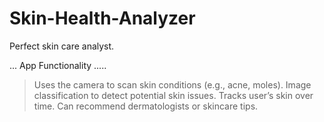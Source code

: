 # Skin-Health-Analyzer
Perfect skin care analyst.

... App Functionality ..... 

>Uses the camera to scan skin conditions (e.g., acne, moles).
>Image classification to detect potential skin issues.
>Tracks user’s skin over time.
>Can recommend dermatologists or skincare tips.
